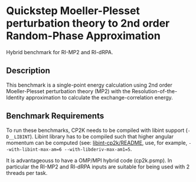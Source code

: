 # Quickstep Moeller-Plesset perturbation theory to 2nd order Random-Phase Approximation

Hybrid benchmark for RI-MP2 and RI-dRPA.

## Description

This benchmark is a single-point energy calculation using 2nd order Moeller-Plesset
perturbation theory (MP2) with the Resolution-of-the-Identity approximation to
calculate the exchange-correlation energy.

## Benchmark Requirements

To run these benchmarks, CP2K needs to be compiled with libint support (`-D__LIBINT`).
Libint library has to be compiled such that higher angular momentum can be computed
(see: [libint-cp2k/README](https://github.com/cp2k/libint-cp2k), use,
for example, `--with-libint-max-am=6 --with-libderiv-max-am1=5`.

It is advantageouss to have a OMP/MPI hybrid code (cp2k.psmp). In particular the
RI-MP2 and RI-dRPA inputs are suitable for being used with 2 threads per task.
